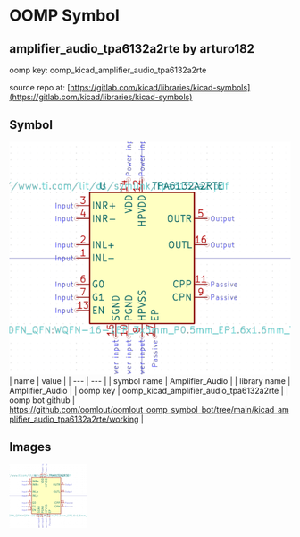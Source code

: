 # OOMP Symbol  
## amplifier_audio_tpa6132a2rte  by arturo182  
  
oomp key: oomp_kicad_amplifier_audio_tpa6132a2rte  
  
source repo at: [https://gitlab.com/kicad/libraries/kicad-symbols](https://gitlab.com/kicad/libraries/kicad-symbols)  
## Symbol  
  
[![working.png](working_600.png)](working.png)  
| name | value | 
| --- | --- | 
| symbol name | Amplifier_Audio | 
| library name | Amplifier_Audio | 
| oomp key | oomp_kicad_amplifier_audio_tpa6132a2rte | 
| oomp bot github | https://github.com/oomlout/oomlout_oomp_symbol_bot/tree/main/kicad_amplifier_audio_tpa6132a2rte/working | 
## Images  
  
[![working.png](working_140.png)](working.png)  
